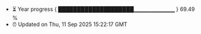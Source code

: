 - ⏳ Year progress { ████████████████████▁▁▁▁▁▁▁▁▁▁ } 69.49 %
- ⏰ Updated on Thu, 11 Sep 2025 15:22:17 GMT


